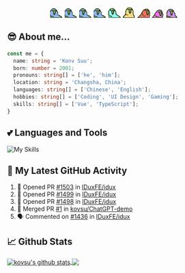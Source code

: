 <p align="center">
  <img alt="parrots" src="./parrots/wave1parrot.gif" />
  <img alt="parrots" src="./parrots/wave2parrot.gif" />
  <img alt="parrots" src="./parrots/wave3parrot.gif" />
  <img alt="parrots" src="./parrots/wave4parrot.gif" />
  <img alt="parrots" src="./parrots/wave5parrot.gif" />
  <img alt="parrots" src="./parrots/wave6parrot.gif" />
  <img alt="parrots" src="./parrots/wave7parrot.gif" />
  <img alt="parrots" src="./parrots/wave8parrot.gif" />
  <img alt="parrots" src="./parrots/wave9parrot.gif" />
</p>

## 😎 About me...

```ts
const me = {
  name: string = 'Konv Suu';
  born: number = 2001;
  pronouns: string[] = ['he', 'him'];
  location: string = 'Changsha, China';
  languages: string[] = ['Chinese', 'English'];
  hobbies: string[] = ['Coding', 'UI Design', 'Gaming'];
  skills: string[] = ['Vue', 'TypeScript'];
}

```


## 💕 Languages and Tools

![My Skills](https://skillicons.dev/icons?i=vue,ts,nodejs,vite,figma,scss,nuxt)


## 🔔 My Latest GitHub Activity

<!--START_SECTION:activity-->
1. 💪 Opened PR [#1503](https://github.com/IDuxFE/idux/pull/1503) in [IDuxFE/idux](https://github.com/IDuxFE/idux)
2. 💪 Opened PR [#1499](https://github.com/IDuxFE/idux/pull/1499) in [IDuxFE/idux](https://github.com/IDuxFE/idux)
3. 💪 Opened PR [#1498](https://github.com/IDuxFE/idux/pull/1498) in [IDuxFE/idux](https://github.com/IDuxFE/idux)
4. 🎉 Merged PR [#1](https://github.com/kovsu/ChatGPT-demo/pull/1) in [kovsu/ChatGPT-demo](https://github.com/kovsu/ChatGPT-demo)
5. 🗣 Commented on [#1436](https://github.com/IDuxFE/idux/issues/1436) in [IDuxFE/idux](https://github.com/IDuxFE/idux)
<!--END_SECTION:activity-->


## 📈 Github Stats

<a href="https://github.com/kovsu/kovsu">
  <img align="center" height="200" src="https://github-readme-stats.vercel.app/api?username=kovsu&show_icons=true&theme=tokyonight" alt="kovsu's github stats" />
</a>
<a href="https://github.com/kovsu/kovsu">
  <img align="center" height="200" src="https://github-readme-stats.vercel.app/api/top-langs/?username=kovsu&hide=css,html,scss&theme=tokyonight&langs_count=3" />
</a>
